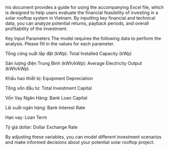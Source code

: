 his document provides a guide for using the accompanying Excel file, which is designed to help users evaluate the financial feasibility of investing in a solar rooftop system in Vietnam. By inputting key financial and technical data, you can analyze potential returns, payback periods, and overall profitability of the investment.

Key Input Parameters
The model requires the following data to perform the analysis. Please fill in the values for each parameter.

Tổng công suất lắp đặt (kWp): Total Installed Capacity (kWp)

Sản lượng điện Trung Bình (kWh/kWp): Average Electricity Output (kWh/kWp)

Khấu hao thiết bị: Equipment Depreciation

Tổng vốn đầu tư: Total Investment Capital

Vốn Vay Ngân Hàng: Bank Loan Capital

Lãi suất ngân hàng: Bank Interest Rate

Hạn vay: Loan Term

Tỷ giá dollar: Dollar Exchange Rate

By adjusting these variables, you can model different investment scenarios and make informed decisions about your potential solar rooftop project.
